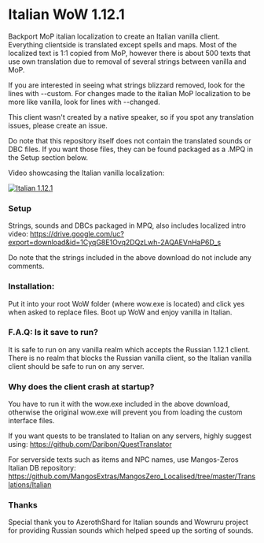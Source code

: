 # Italian WoW 1.12.1
Backport MoP italian localization to create an Italian vanilla client. Everything clientside is translated except spells and maps.
Most of the localized text is 1:1 copied from MoP, however there is about 500 texts that use own translation
due to removal of several strings between vanilla and MoP.

If you are interested in seeing what strings blizzard removed, look for the lines with --custom.
For changes made to the italian MoP localization to be more like vanilla, look for lines with --changed.

This client wasn't created by a native speaker, so if you spot any translation issues, please create an issue.

Do note that this repository itself does not contain the translated sounds or DBC files.
If you want those files, they can be found packaged as a .MPQ in the Setup section below.

Video showcasing the Italian vanilla localization:

[![Italian 1.12.1](https://img.youtube.com/vi/3D-ZW84d3ds/0.jpg)](https://www.youtube.com/watch?v=3D-ZW84d3ds)

### Setup
Strings, sounds and DBCs packaged in MPQ, also includes localized intro video:
https://drive.google.com/uc?export=download&id=1CyqG8E1Ovq2DQzLwh-2AQAEVnHaP6D_s

Do note that the strings included in the above download do not include any comments.

### Installation: 
Put it into your root WoW folder (where wow.exe is located) and click yes when asked to replace files. Boot up WoW and enjoy vanilla in Italian.

### F.A.Q: Is it save to run? 
It is safe to run on any vanilla realm which accepts the Russian 1.12.1 client. There is no realm that blocks the Russian vanilla client, so the Italian vanilla client should be safe to run on any server.

### Why does the client crash at startup? 
You have to run it with the wow.exe included in the above download, otherwise the original wow.exe will prevent you from loading the custom interface files.

If you want quests to be translated to Italian on any servers, highly suggest using:
https://github.com/Daribon/QuestTranslator

For serverside texts such as items and NPC names, use Mangos-Zeros Italian DB repository:
https://github.com/MangosExtras/MangosZero_Localised/tree/master/Translations/Italian

### Thanks
Special thank you to AzerothShard for Italian sounds and Wowruru project for providing Russian sounds which helped speed up the sorting of sounds.
